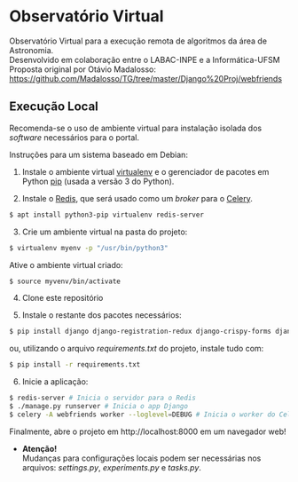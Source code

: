# Observatório Virtual

Observatório Virtual para a execução remota de algoritmos da área de Astronomia.<br>
Desenvolvido em colaboração entre o LABAC-INPE e a Informática-UFSM<br>
Proposta original por Otávio Madalosso: https://github.com/Madalosso/TG/tree/master/Django%20Proj/webfriends

## Execução Local

Recomenda-se o uso de ambiente virtual para instalação isolada dos *software* necessários para o portal. <br>

Instruções para um sistema baseado em Debian:

1. Instale o ambiente virtual [virtualenv](https://pypi.org/project/virtualenv/) e o gerenciador de pacotes em Python [pip](https://pypi.org/project/pip/) (usada a versão 3 do Python).<br> 



2. Instale o [Redis](https://redis.io/), que será usado como um *broker* para o [Celery](http://www.celeryproject.org/).

```bash 
$ apt install python3-pip virtualenv redis-server
```

3. Crie um ambiente virtual na pasta do projeto:

``` bash 
$ virtualenv myenv -p "/usr/bin/python3" 
```

Ative o ambiente virtual criado:

``` bash 
$ source myvenv/bin/activate
```

4. Clone este repositório 

5. Instale o restante dos pacotes necessários:

``` bash 
$ pip install django django-registration-redux django-crispy-forms django-jsonview celery redis scikit-image requests
```

ou, utilizando o arquivo *requirements.txt* do projeto, instale tudo com:

``` bash 
$ pip install -r requirements.txt
```

6. Inicie a aplicação:

``` bash 
$ redis-server # Inicia o servidor para o Redis
$ ./manage.py runserver # Inicia o app Django
$ celery -A webfriends worker --loglevel=DEBUG # Inicia o worker do Celery
```

Finalmente, abre o projeto em http://localhost:8000 em um navegador web!

- **Atenção!** <br>
Mudanças para configurações locais podem ser necessárias nos arquivos: *settings.py*, *experiments.py* e *tasks.py*.
